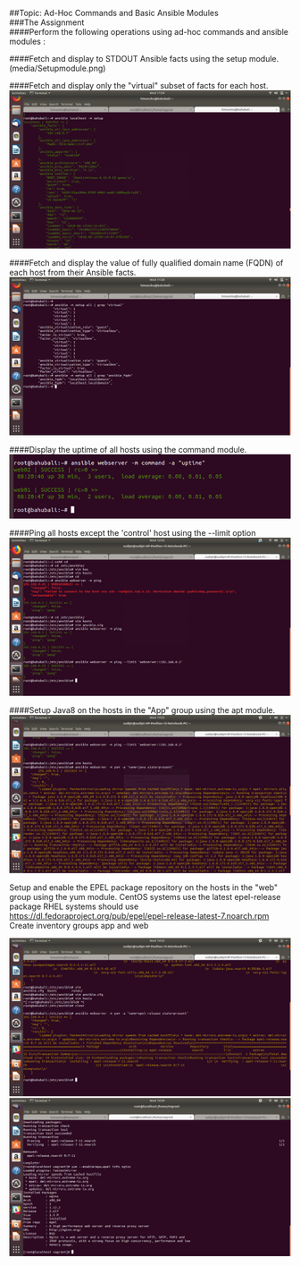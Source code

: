 ##Topic: Ad-Hoc Commands and Basic Ansible Modules  
###The Assignment  
####Perform the following operations using ad-hoc commands and ansible modules :  

####Fetch and display to STDOUT Ansible facts using the setup module.  
![]()(media/Setupmodule.png)  

####Fetch and display only the "virtual" subset of facts for each host.  
![](media/factsmodule.png)

####Fetch and display the value of fully qualified domain name (FQDN) of each host from their Ansible facts.  
![](media/3Fqdn.png)  

####Display the uptime of all hosts using the command module.  
![](media/4uptime.png)  

####Ping all hosts except the 'control' host using the --limit option  
![](media/limitping.png)  

####Setup Java8 on the hosts in the "App" group using the apt module.  
![](media/6javainstall.png)  

Setup and enable the EPEL package repository on the hosts in the "web" group using the yum module.
CentOS systems use the latest epel-release package
RHEL systems should use https://dl.fedoraproject.org/pub/epel/epel-release-latest-7.noarch.rpm
Create inventory groups app and web


![](media/7epel.png)  
![](media/7.1epeltest.png)  

